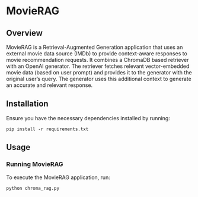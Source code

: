 # MovieRAG

## Overview

MovieRAG is a Retrieval-Augmented Generation application that uses an external movie data source (IMDb) to provide context-aware
responses to movie recommendation requests. It combines a ChromaDB based retriever with an OpenAI generator. The retriever
fetches relevant vector-embedded movie data (based on user prompt) and provides it to the generator with the original 
user’s query. The generator uses this additional context to generate an accurate and relevant response.

## Installation

Ensure you have the necessary dependencies installed by running:

```
pip install -r requirements.txt 
```

## Usage

### Running MovieRAG

To execute the MovieRAG application, run:

```
python chroma_rag.py
```